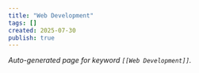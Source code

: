 ```yaml
---
title: "Web Development"
tags: []
created: 2025-07-30
publish: true
---
```


_Auto-generated page for keyword `[[Web Development]]`._
